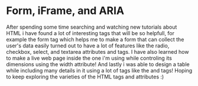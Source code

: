 # Form, iFrame, and ARIA
After spending some time searching and watching new tutorials about HTML i have found a lot of interesting tags that will be so helpfull, for example the form tag which helps me to make a form that can collect the user's data easily turned out to have a lot of features like the radio, checkbox, select, and textarea attributes and tags. I have also learned how to make a live web page inside the one i'm using while controling its dimensions using the width attribute! And lastly i was able to design a table while including many details in it using a lot of tags like the <th> and <td> tags! Hoping to keep exploring the varieties of the HTML tags and attributes :)
